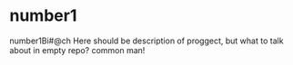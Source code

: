 # number1
number1Bi#@ch
Here should be description of proggect, but what to talk about in empty repo? common man!
